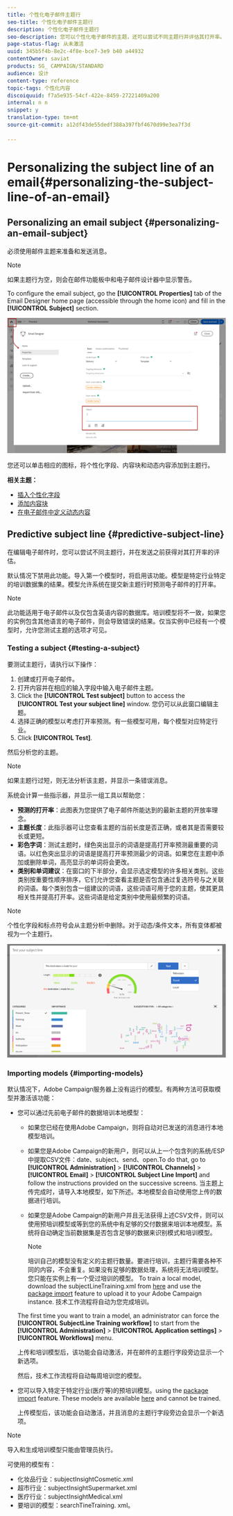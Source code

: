 ```yaml
---
title: 个性化电子邮件主题行
seo-title: 个性化电子邮件主题行
description: 个性化电子邮件主题行
seo-description: 您可以个性化电子邮件的主题，还可以尝试不同主题行并评估其打开率。
page-status-flag: 从未激活
uuid: 345b5f4b-8e2c-4f8e-bce7-3e9 b40 a44932
contentOwner: saviat
products: SG_ CAMPAIGN/STANDARD
audience: 设计
content-type: reference
topic-tags: 个性化内容
discoiquuid: f7a5e935-54cf-422e-8459-27221409a200
internal: n n
snippet: y
translation-type: tm+mt
source-git-commit: a12df43de55dedf388a397fbf4670d99e3ea7f3d

---
```



# Personalizing the subject line of an email{#personalizing-the-subject-line-of-an-email}

## Personalizing an email subject {#personalizing-an-email-subject}

必须使用邮件主题来准备和发送消息。

>[!NOTE]
>
>如果主题行为空，则会在邮件功能板中和电子邮件设计器中显示警告。

To configure the email subject, go the **[!UICONTROL Properties]** tab of the Email Designer home page (accessible through the home icon) and fill in the **[!UICONTROL Subject]** section.

![](assets/email_designer_subject.png)

您还可以单击相应的图标，将个性化字段、内容块和动态内容添加到主题行。

**相关主题：**

* [插入个性化字段](../../designing/using/inserting-a-personalization-field.md)
* [添加内容块](../../designing/using/adding-a-content-block.md)
* [在电子邮件中定义动态内容](../../designing/using/defining-dynamic-content-in-an-email.md)

## Predictive subject line {#predictive-subject-line}

在编辑电子邮件时，您可以尝试不同主题行，并在发送之前获得对其打开率的评估。

默认情况下禁用此功能。导入第一个模型时，将启用该功能。模型是特定行业特定的培训数据集的结果。模型允许系统在提交新主题行时预测电子邮件的打开率。

>[!NOTE]
>
>此功能适用于电子邮件以及仅包含英语内容的数据库。培训模型将不一致，如果您的实例包含其他语言的电子邮件，则会导致错误的结果。仅当实例中已经有一个模型时，允许您测试主题的选项才可见。

### Testing a subject {#testing-a-subject}

要测试主题行，请执行以下操作：

1. 创建或打开电子邮件。
1. 打开内容并在相应的输入字段中输入电子邮件主题。
1. Click the **[!UICONTROL Test subject]** button to access the **[!UICONTROL Test your subject line]** window. 您仍可以从此窗口编辑主题。
1. 选择正确的模型以考虑打开率预测。有一些模型可用，每个模型对应特定行业。
1. Click **[!UICONTROL Test]**.

然后分析您的主题。

>[!NOTE]
>
>如果主题行过短，则无法分析该主题，并显示一条错误消息。

系统会计算一些指示器，并显示一组工具以帮助您：

* **预测的打开率**：此图表为您提供了电子邮件所能达到的最新主题的开放率理念。
* **主题长度**：此指示器可让您查看主题的当前长度是否正确，或者其是否需要较长或更短。
* **彩色字词**：测试主题时，绿色突出显示的词语是提高打开率预测最重要的词语。以红色突出显示的词语是提高打开率预测最少的词语。如果您在主题中添加或删除单词，高亮显示的单词将会更改。
* **类别和单词建议**：在窗口的下半部分，会显示选定模型的许多相关类别。这些类别按重要性顺序排序，它们允许您查看主题是否包含通过复选符号与之关联的词语。每个类别包含一组建议的词语，这些词语可用于您的主题，使其更具相关性并提高打开率。这些词语是给定类别中使用最频繁的词语。

>[!NOTE]
>
>个性化字段和标点符号会从主题分析中删除。对于动态/条件文本，所有变体都被视为一个主题行。

![](assets/predictive_subject_line_example.png)

### Importing models {#importing-models}

默认情况下，Adobe Campaign服务器上没有运行的模型。有两种方法可获取模型并激活该功能：

* 您可以通过先前电子邮件的数据培训本地模型：

   * 如果您已经在使用Adobe Campaign，则将自动对已发送的消息进行本地模型培训。
   * 如果您是Adobe Campaign的新用户，则可以从上一个包含列的系统/ESP中提取CSV文件：date、subject、send、open.To do that, go to **[!UICONTROL Administration]** &gt; **[!UICONTROL Channels]** &gt; **[!UICONTROL Email]** &gt; **[!UICONTROL Subject Line Import]** and follow the instructions provided on the successive screens. 当主题上传完成时，请导入本地模型，如下所述。本地模型会自动使用您上传的数据进行培训。
   * 如果您是Adobe Campaign的新用户并且无法获得上述CSV文件，则可以使用预培训模型或等到您的系统中有足够的交付数据来培训本地模型。系统将自动确定当前数据集是否包含足够的数据来识别模式和培训模型。

      >[!NOTE]
      >
      >培训自己的模型没有定义的主题行数量。要进行培训，主题行需要各种不同的内容，不会重复。如果没有足够的数据处理，系统将无法培训模型。您只能在实例上有一个受过培训的模型。
   To train a local model, download the subjectLineTraining.xml from [here](https://support.neolane.net/webApp/downloadCenter?__userConfig=psaDownloadCenter) and use the [package import](../../automating/using/managing-packages.md) feature to upload it to your Adobe Campaign instance. 技术工作流程将自动为您完成培训。

   The first time you want to train a model, an administrator can force the **[!UICONTROL SubjectLine Training workflow]** to start from the **[!UICONTROL Administration]** &gt; **[!UICONTROL Application settings]** &gt; **[!UICONTROL Workflows]** menu.

   上传和培训模型后，该功能会自动激活，并在邮件的主题行字段旁边显示一个新选项。

   然后，技术工作流程将自动每周培训您的模型。

* 您可以导入特定于特定行业(医疗等)的预培训模型。using the [package import](../../automating/using/managing-packages.md) feature. These models are available [here](https://support.neolane.net/webApp/downloadCenter?__userConfig=psaDownloadCenter) and cannot be trained.

   上传模型后，该功能会自动激活，并且消息的主题行字段旁边会显示一个新选项。

>[!NOTE]
>
>导入和生成培训模型只能由管理员执行。

可使用的模型有：

* 化妆品行业：subjectInsightCosmetic.xml
* 超市行业：subjectInsightSupermarket.xml
* 医疗行业：subjectInsightMedical.xml
* 要培训的模型：searchTineTraining. xml。

